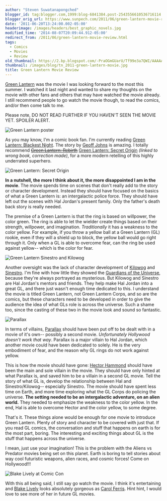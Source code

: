 ```yaml
---
author: "Steven Suwatanapongched"
blogger_id: tag:blogger.com,1999:blog-6841384.post-2543556610536716114
blogger_orig_url: https://www.sunpech.com/2011/06/green-lantern-movie-review.html
date: '2011-06-20T13:24:00.002-05:00'
headerimage: /images/headers/best_graphic_novels.jpg
modified_time: '2014-08-07T20:09:44.912-05:00'
redirect_from: /2011/06/green-lantern-movie-review.html
tags:
  - Comics
  - Movies
  - Review
old_thumbnail: https://2.bp.blogspot.com/-PraOGmGUarU/Tf99e3a7QWI/AAAAAAAApOU/dxpnXotOs6o/s800/Green+Lantern+Poster.jpeg
thumbnail: /images/blog/tn_2011-green-lantern-movie.jpg
title: Green Lantern Movie Review
---
```


[Green Lantern](https://www.imdb.com/title/tt1133985/) was the movie I was looking forward to the most this summer. I watched it last night and wanted to share my thoughts on the movie with other fans and others that may have watched the movie already. I still recommend people to go watch the movie though, to read the comics, and/or then come talk to me.

Please note, DO NOT READ FURTHER IF YOU HAVEN'T SEEN THE MOVIE YET. SPOILER ALERT.

![Green Lantern poster](/images/blog/Green-Lantern-Poster.jpeg)

As you may know, I'm a comic book fan. I'm currently reading [Green Lantern: Blackest Night](https://en.wikipedia.org/wiki/Blackest_Night). The story by [Geoff Johns](https://en.wikipedia.org/wiki/Geoff_Johns) is amazing. I totally recommend ~~[Green Lantern: Rebirth](https://amzn.to/2DCIK1x)~~ [Green Lantern: Secret Origin](https://amzn.to/3fFuG4p) *(linked to wrong book, correction made)*, for a more modern retelling of this highly underrated superhero.

![Green Lantern: Secret Origin](/images/blog/51AVFAWOMRL._SX321_BO1,204,203,200_.jpg)

**In a nutshell, the more I think about it, the more disappointed I am in the movie**. The movie spends time on scenes that don't really add to the story or character development. Instead they should have focused on the basics of what a Green Lantern is: an intergalactic police force. They should have left out the scenes with Hal Jordan's present family. Only the father's death back story is really needed.

The premise of a Green Lantern is that the ring is based on willpower, the color green. The ring is able to let the wielder create things based on their strength, willpower, and imagination. <i>Traditionally</i> it has a weakness to the color yellow. For example, if you throw a yellow ball at a Green Lantern (GL) rookie, even if they will a shield up to block, the yellow ball would go right through it. Only when a GL is able to overcome fear, can the ring be used against yellow-- which is the color for fear.

![Green Lantern Sinestro and Kilowog](/images/blog/green-lantern-movie-posters-sinestro-kilowog-slice.jpeg)

Another oversight was the lack of character development of [Kilowog](https://en.wikipedia.org/wiki/Kilowog) and [Sinestro](https://en.wikipedia.org/wiki/Sinestro). I'm fine with how little they showed the [Guardians of the Universe](https://en.wikipedia.org/wiki/Guardians_of_the_Universe), because they're always portrayed as mysterious. But Kilowog and Sinestro are Hal Jordan's mentors and friends. They help make Hal Jordan into a great GL, and there just wasn't enough time dedicated to this. I understand the movie is titled Green Lantern, not Green Lantern Corps, and so are the comics, but these characters need to be developed in order to give the audience the idea of what GLs role is across the universe. Such a shame too, since the casting of these two in the movie look and sound so fantastic.

![Parallax](/images/blog/Parallax.jpeg)

In terms of villains, [Parallax](https://en.wikipedia.org/wiki/Parallax_(comics)) should have been put off to be dealt with in a movie of it's own-- possibly a second movie. *Unfortunately Hollywood doesn't work that way*. Parallax is a major villain to Hal Jordan, which another movie could have been dedicated to solely. He is the very embodiment of fear, and the reason why GL rings do not work against yellow.

This is how the movie should have gone: [Hector Hammond](https://en.wikipedia.org/wiki/Hector_Hammond) should have been the main and sole villain in the movie. They should have only hinted at what Parallax is, and saved him to be a villain in a second GL movie. Tell the story of what GL is, develop the relationship between Hal and Sinestro/Kilowog-- especially Sinestro. The movie should have spent less time on Earth, and more time exploring what the GL Corps do policing the universe. **The setting needed to be an intergalactic adventure, on an alien world.** They needed to emphasize the weakness to the color yellow. In the end, Hal is able to overcome Hector and the color yellow, to some degree.

That's it. These things alone would be enough for one movie to introduce Green Lantern. Plenty of story and character to be covered with just that. If you read GL comics, the conversation and stuff that happens on earth is for the most part, boring. The interesting and exciting things about GL is the stuff that happens across the universe.

I mean, just use your imagination! This is the problem with the Aliens vs Predator movies being set on this planet. Earth is boring to tell stories about way cool futuristic weapons, alien races, and cosmic forces! Come on Hollywood!!!

![Blake Lively at Comic Con](/images/blog/125033_comic-con-2010-blake-lively-on-green-lantern-it-was-a-wonderful-experience.jpeg)

With this all being said, I still say go watch the movie. I think it's entertaining and [Blake Lively](https://www.imdb.com/name/nm0515116/) looks absolutely gorgeous as [Carol Ferris](https://greenlantern.wikia.com/wiki/Carol_Ferris). Hint hint, I would love to see more of her in future GL movies.